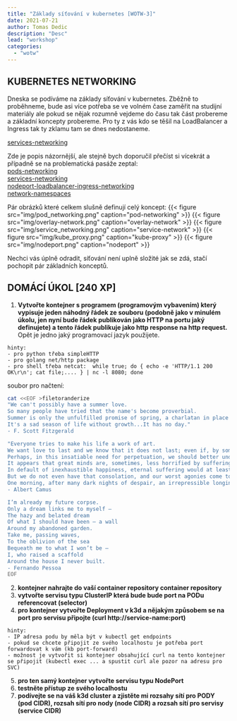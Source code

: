 ```yaml
---
title: "Základy síťování v kubernetes [WOTW-3]"
date: 2021-07-21 
author: Tomas Dedic
description: "Desc"
lead: "workshop"
categories:
  - "wotw"
---
```

## KUBERNETES NETWORKING
Dneska se podíváme na základy síťování v kubernetes. Zběžně to proběhneme, bude asi více potřeba se ve volném čase zaměřit na studijní materiály
ale pokud se nějak rozumně vejdeme do času tak část probereme a základní koncepty probereme. Pro ty z vás kdo se těšil na LoadBalancer a Ingress tak ty zklamu tam se
dnes nedostaneme.  

[services-networking](https://kubernetes.io/docs/concepts/services-networking/)  

Zde je popis názornější, ale stejně bych doporučil přečíst si vícekrát a případně se na problematická pasáže zeptal:  
[pods-networking](https://medium.com/google-cloud/understanding-kubernetes-networking-pods-7117dd28727)  
[services-networking](https://medium.com/google-cloud/understanding-kubernetes-networking-services-f0cb48e4cc82)  
[nodeport-loadbalancer-ingress-networking](https://medium.com/google-cloud/understanding-kubernetes-networking-ingress-1bc341c84078)  
[network-namespaces](https://blog.scottlowe.org/2013/09/04/introducing-linux-network-namespaces/)  

Pár obrázků které celkem slušně definují celý koncept:
{{< figure src="img/pod_networking.png" caption="pod-networking" >}}
{{< figure src="img/overlay-network.png" caption="overlay-network" >}}
{{< figure src="img/service_networking.png" caption="service-network" >}}
{{< figure src="img/kube_proxy.png" caption="kube-proxy" >}}
{{< figure src="img/nodeport.png" caption="nodeport" >}}

Nechci vás úplně odradit, síťování není uplně složité jak se zdá, stačí pochopit pár základních konceptů.
  
## DOMÁCÍ ÚKOL [240 XP]
  1. **Vytvořte kontejner s programem (programovým vybavením) který vypisuje jeden náhodný řádek ze souboru (podobně jako v minulém úkolu, jen nyní bude řádek publikován jako HTTP na portu jaký definujete) a  tento řádek publikuje jako http response na http request.**
  Opět je jedno jaký programovací jazyk použijete.  
    
    hinty:
    - pro python třeba simpleHTTP
    - pro golang net/http package
    - pro shell třeba netcat:  while true; do { echo -e 'HTTP/1.1 200 OK\r\n'; cat file;.... } | nc -l 8080; done  
  soubor pro načtení: 
```sh
cat <<EOF >filetoranderize
"We can't possibly have a summer love.
So many people have tried that the name's become proverbial. 
Summer is only the unfulfilled promise of spring, a charlatan in place of the warm balmy nights I dream of in April.
It's a sad season of life without growth...It has no day."
- F. Scott Fitzgerald

"Everyone tries to make his life a work of art. 
We want love to last and we know that it does not last; even if, by some miracle, it were to last a whole lifetime, it would still be incomplete. 
Perhaps, in this insatiable need for perpetuation, we should better understand human suffering, if we knew that it was eternal. 
It appears that great minds are, sometimes, less horrified by suffering than by the fact that it does not endure. 
In default of inexhaustible happiness, eternal suffering would at least give us a destiny. 
But we do not even have that consolation, and our worst agonies come to an end one day. 
One morning, after many dark nights of despair, an irrepressible longing to live will announce to us the fact that all is finished and that suffering has no more meaning than happiness.”
- Albert Camus

I’m already my future corpse. 
Only a dream links me to myself —
The hazy and belated dream 
Of what I should have been — a wall 
Around my abandoned garden. 
Take me, passing waves, 
To the oblivion of the sea 
Bequeath me to what I won’t be —
I, who raised a scaffold 
Around the house I never built. 
- Fernando Pessoa
EOF
```

  2. **kontejner nahrajte do vaší container repository container repository**
  3. **vytvořte servisu typu ClusterIP která bude bude port na PODu referencovat (selector)**
  4. **pro kontejner vytvořte Deployment v k3d a nějakým způsobem se na port pro servisu připojte (curl http://service-name:port)**
  
    hinty:
    - IP adresa podu by měla být v kubectl get endpoints
    - pokud se chcete připojit ze svého localhostu je potřeba port forwardovat k vám (kb port-forward)
    - možnost je vytvořit si kontejner obsahující curl na tento kontejner se připojit (kubectl exec ... a spustit curl ale pozor na adresu pro SVC)
 5. **pro ten samý kontejner vytvořte servisu typu NodePort**
 6. **testněte přístup ze svého localhostu**
 7. **podívejte se na váš k3d cluster a zjistěte mi rozsahy sítí pro PODY (pod CIDR), rozsah sítí pro nody (node CIDR) a rozsah sítí pro servisy (service CIDR)**
